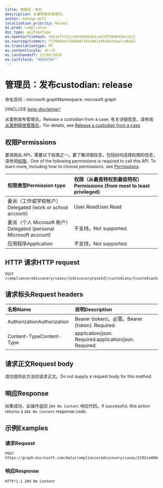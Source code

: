 ```yaml
---
title: 管理员：发布
description: 从案例发布管理员。
author: mahage-msft
localization_priority: Normal
ms.prod: compliance
doc_type: apiPageType
ms.openlocfilehash: 59e3ef5721c10419261443ca57d7584035dc1622
ms.sourcegitcommit: f729068e1fbb6b0f34a3d6144b59ec9aafcd8a62
ms.translationtype: MT
ms.contentlocale: zh-CN
ms.lasthandoff: 12/08/2020
ms.locfileid: "49597507"
---
```

# <a name="custodian-release"></a><span data-ttu-id="32b64-103">管理员：发布</span><span class="sxs-lookup"><span data-stu-id="32b64-103">custodian: release</span></span>

<span data-ttu-id="32b64-104">命名空间：microsoft.graph</span><span class="sxs-lookup"><span data-stu-id="32b64-104">Namespace: microsoft.graph</span></span>

[!INCLUDE [beta-disclaimer](../../includes/beta-disclaimer.md)]

<span data-ttu-id="32b64-105">从案例发布管理员。</span><span class="sxs-lookup"><span data-stu-id="32b64-105">Release a custodian from a case.</span></span> <span data-ttu-id="32b64-106">有关详细信息，请参阅 [从案例释放管理员](/microsoft-365/compliance/manage-new-custodians#release-a-custodian-from-a-case)。</span><span class="sxs-lookup"><span data-stu-id="32b64-106">For details, see [Release a custodian from a case](/microsoft-365/compliance/manage-new-custodians#release-a-custodian-from-a-case).</span></span>

## <a name="permissions"></a><span data-ttu-id="32b64-107">权限</span><span class="sxs-lookup"><span data-stu-id="32b64-107">Permissions</span></span>

<span data-ttu-id="32b64-p102">要调用此 API，需要以下权限之一。要了解详细信息，包括如何选择权限的信息，请参阅[权限](/graph/permissions-reference)。</span><span class="sxs-lookup"><span data-stu-id="32b64-p102">One of the following permissions is required to call this API. To learn more, including how to choose permissions, see [Permissions](/graph/permissions-reference).</span></span>

|<span data-ttu-id="32b64-110">权限类型</span><span class="sxs-lookup"><span data-stu-id="32b64-110">Permission type</span></span>|<span data-ttu-id="32b64-111">权限（从最高特权到最低特权）</span><span class="sxs-lookup"><span data-stu-id="32b64-111">Permissions (from most to least privileged)</span></span>|
|:---|:---|
|<span data-ttu-id="32b64-112">委派（工作或学校帐户）</span><span class="sxs-lookup"><span data-stu-id="32b64-112">Delegated (work or school account)</span></span>|<span data-ttu-id="32b64-113">User.Read</span><span class="sxs-lookup"><span data-stu-id="32b64-113">User.Read</span></span>|
|<span data-ttu-id="32b64-114">委派（个人 Microsoft 帐户）</span><span class="sxs-lookup"><span data-stu-id="32b64-114">Delegated (personal Microsoft account)</span></span>|<span data-ttu-id="32b64-115">不支持。</span><span class="sxs-lookup"><span data-stu-id="32b64-115">Not supported.</span></span>|
|<span data-ttu-id="32b64-116">应用程序</span><span class="sxs-lookup"><span data-stu-id="32b64-116">Application</span></span>|<span data-ttu-id="32b64-117">不支持。</span><span class="sxs-lookup"><span data-stu-id="32b64-117">Not supported.</span></span>|

## <a name="http-request"></a><span data-ttu-id="32b64-118">HTTP 请求</span><span class="sxs-lookup"><span data-stu-id="32b64-118">HTTP request</span></span>

<!-- {
  "blockType": "ignored"
}
-->

``` http
POST /compliance/ediscovery/cases/{ediscoveryCaseId}/custodians/{custodianId}/release
```

## <a name="request-headers"></a><span data-ttu-id="32b64-119">请求标头</span><span class="sxs-lookup"><span data-stu-id="32b64-119">Request headers</span></span>

|<span data-ttu-id="32b64-120">名称</span><span class="sxs-lookup"><span data-stu-id="32b64-120">Name</span></span>|<span data-ttu-id="32b64-121">说明</span><span class="sxs-lookup"><span data-stu-id="32b64-121">Description</span></span>|
|:---|:---|
|<span data-ttu-id="32b64-122">Authorization</span><span class="sxs-lookup"><span data-stu-id="32b64-122">Authorization</span></span>|<span data-ttu-id="32b64-p103">Bearer {token}。必需。</span><span class="sxs-lookup"><span data-stu-id="32b64-p103">Bearer {token}. Required.</span></span>|
|<span data-ttu-id="32b64-125">Content-Type</span><span class="sxs-lookup"><span data-stu-id="32b64-125">Content-Type</span></span>|<span data-ttu-id="32b64-p104">application/json. Required.</span><span class="sxs-lookup"><span data-stu-id="32b64-p104">application/json. Required.</span></span>|

## <a name="request-body"></a><span data-ttu-id="32b64-128">请求正文</span><span class="sxs-lookup"><span data-stu-id="32b64-128">Request body</span></span>

<span data-ttu-id="32b64-129">请勿提供此方法的请求正文。</span><span class="sxs-lookup"><span data-stu-id="32b64-129">Do not supply a request body for this method.</span></span>

## <a name="response"></a><span data-ttu-id="32b64-130">响应</span><span class="sxs-lookup"><span data-stu-id="32b64-130">Response</span></span>

<span data-ttu-id="32b64-131">如果成功，此操作返回 `204 No Content` 响应代码。</span><span class="sxs-lookup"><span data-stu-id="32b64-131">If successful, this action returns a `204 No Content` response code.</span></span>

## <a name="examples"></a><span data-ttu-id="32b64-132">示例</span><span class="sxs-lookup"><span data-stu-id="32b64-132">Examples</span></span>

### <a name="request"></a><span data-ttu-id="32b64-133">请求</span><span class="sxs-lookup"><span data-stu-id="32b64-133">Request</span></span>

<!-- {
  "blockType": "request",
  "name": "custodian_release"
}
-->

``` http
POST https://graph.microsoft.com/beta/compliance/ediscovery/cases/2192ca408ea2410eba3bec8ae873be6b/custodians/45454331323337443946343043464239/release
```

### <a name="response"></a><span data-ttu-id="32b64-134">响应</span><span class="sxs-lookup"><span data-stu-id="32b64-134">Response</span></span>

<!-- {
  "blockType": "response",
  "truncated": true
}
-->

``` http
HTTP/1.1 204 No Content
```
